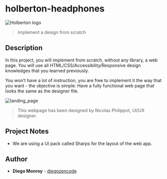# holberton-headphones
![Holberton logo](https://www.holbertonschool.com/holberton-logo.png)
> Implement a design from scratch

## Description
In this project, you will implement from scratch, without any library, a web page. You will use all HTML/CSS/Accessibility/Responsive design knowledges that you learned previously.

You won’t have a lot of instruction, you are free to implement it the way that you want - the objective is simple: Have a fully functional web page that looks the same as the designer file.

![landing_page](web/images/landpage.png)
> This webpage has been designed by Nicolas Philippot, UI/UX designer. 

## Project Notes
* We are using a UI pack called Sharps for the layout of the web app.

## Author
* **Diego Monroy** - [diegozencode](https://github.com/diegozencode)
